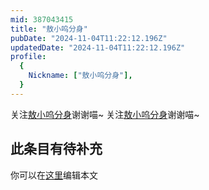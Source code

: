```yaml
---
mid: 387043415
title: "敖小呜分身"
pubDate: "2024-11-04T11:22:12.196Z"
updatedDate: "2024-11-04T11:22:12.196Z"
profile:
  {
    Nickname: ["敖小呜分身"],
  }
---
```


关注[敖小呜分身](https://space.bilibili.com/387043415)谢谢喵~ 关注[敖小呜分身](https://space.bilibili.com/387043415)谢谢喵~

## 此条目有待补充
你可以在[这里](https://github.com/Yuhanawa/VTuber.ICU-Content/edit/master/v/敖小呜分身/index.md)编辑本文

